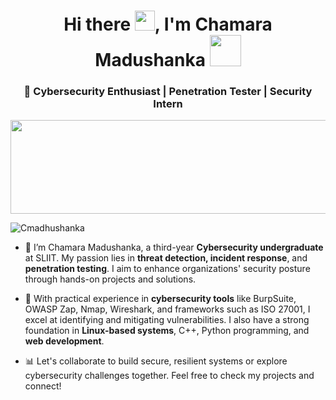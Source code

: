 <h1 align="center">Hi there <img src="https://media.giphy.com/media/hvRJCLFzcasrR4ia7z/giphy.gif" width="32">, I'm Chamara Madushanka <img src="https://media.giphy.com/media/12oufCB0MyZ1Go/giphy.gif" width="50"> <br/> <h3 align="center">🚀 Cybersecurity Enthusiast | Penetration Tester | Security Intern </h3> </h1>

<p align="center">
  <img src="https://steamuserimages-a.akamaihd.net/ugc/987884882627897716/C93D0286765DEE129571DE5CFAE5EC69E3F9294F/" width="1000" height="150"/"/>
</p>

<p align="left">
  <img src="https://komarev.com/ghpvc/?username=Cmadhushanka&label=Profile%20views&color=0e75b6&style=flat" alt="Cmadhushanka" />
</p>

- 🌱 I’m Chamara Madushanka, a third-year **Cybersecurity undergraduate** at SLIIT. My passion lies in **threat detection, incident response**, and **penetration testing**. I aim to enhance organizations' security posture through hands-on projects and solutions.

- 🐞 With practical experience in **cybersecurity tools** like BurpSuite, OWASP Zap, Nmap, Wireshark, and frameworks such as ISO 27001, I excel at identifying and mitigating vulnerabilities. I also have a strong foundation in **Linux-based systems**, C++, Python programming, and **web development**.

- 📊 Let's collaborate to build secure, resilient systems or explore cybersecurity challenges together. Feel free to check my projects and connect!
